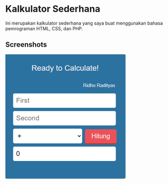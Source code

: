 
# Kalkulator Sederhana

Ini merupakan kalkulator sederhana yang saya buat menggunakan bahasa pemrograman HTML, CSS, dan PHP.

## Screenshots

![App Screenshot](https://github.com/Revianzik/Basic-Calculator/blob/main/Screenshot%20(2).png)

